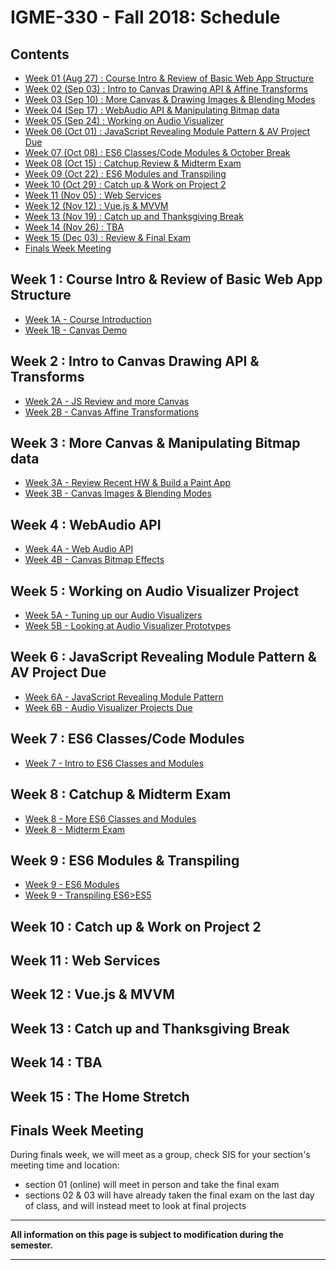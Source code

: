
# IGME-330 - Fall 2018: Schedule

## Contents

- [Week 01 (Aug 27) : Course Intro & Review of Basic Web App Structure](#week1)
- [Week 02 (Sep 03) : Intro to Canvas Drawing API & Affine Transforms](#week2)
- [Week 03 (Sep 10) : More Canvas & Drawing Images & Blending Modes](#week3)
- [Week 04 (Sep 17) : WebAudio API & Manipulating Bitmap data](#week4)
- [Week 05 (Sep 24) : Working on Audio Visualizer](#week5)
- [Week 06 (Oct 01) : JavaScript Revealing Module Pattern & AV Project Due](#week6)
- [Week 07 (Oct 08) : ES6 Classes/Code Modules & October Break](#week7)
- [Week 08 (Oct 15) : Catchup,Review & Midterm Exam](#week8)
- [Week 09 (Oct 22) : ES6 Modules and Transpiling](#week9)
- [Week 10 (Oct 29) : Catch up & Work on Project 2](#week10)
- [Week 11 (Nov 05) : Web Services](#week11)
- [Week 12 (Nov 12) : Vue.js & MVVM](#week12)
- [Week 13 (Nov 19) : Catch up and Thanksgiving Break](#week13)
- [Week 14 (Nov 26) : TBA](#week14)
- [Week 15 (Dec 03) : Review & Final Exam](#week15)
- [Finals Week Meeting](#finalsweek)


## <a id="week1">Week 1 : Course Intro & Review of Basic Web App Structure
  - [Week 1A - Course Introduction](weekly/week-01A-notes.md)
  - [Week 1B - Canvas Demo](weekly/week-01B-notes.md)
  
## <a id="week2">Week 2 : Intro to Canvas Drawing API & Transforms
  - [Week 2A - JS Review and more Canvas](weekly/week-02A-notes.md)
  - [Week 2B - Canvas Affine Transformations](weekly/week-02B-notes.md)
  
## <a id="week3">Week 3 : More Canvas & Manipulating Bitmap data
  - [Week 3A - Review Recent HW & Build a Paint App](weekly/week-03A-notes.md)
  - [Week 3B - Canvas Images & Blending Modes](weekly/week-03B-notes.md)
 
## <a id="week4">Week 4 : WebAudio API
  - [Week 4A - Web Audio API](weekly/week-04A-notes.md)
  - [Week 4B - Canvas Bitmap Effects](weekly/week-04B-notes.md)
 
## <a id="week5">Week 5 : Working on Audio Visualizer Project
  - [Week 5A - Tuning up our Audio Visualizers](weekly/week-05A-notes.md)
  - [Week 5B - Looking at Audio Visualizer Prototypes](weekly/week-05B-notes.md)
 
## <a id="week6">Week 6 : JavaScript Revealing Module Pattern & AV Project Due
  - [Week 6A - JavaScript Revealing Module Pattern](weekly/week-06A-notes.md)
  - [Week 6B - Audio Visualizer Projects Due](weekly/week-06B-notes.md)
 
## <a id="week7">Week 7 : ES6 Classes/Code Modules
  - [Week 7 - Intro to ES6 Classes and Modules](weekly/week-07-notes.md)
 
## <a id="week8">Week 8 : Catchup & Midterm Exam
  - [Week 8 - More ES6 Classes and Modules](weekly/week-08A-notes.md)
  - [Week 8 - Midterm Exam](weekly/week-08B-notes.md)
  
## <a id="week9">Week 9 :  ES6 Modules & Transpiling
  - [Week 9 - ES6 Modules](weekly/week-09A-notes.md)
  - [Week 9 - Transpiling ES6>ES5](weekly/week-09B-notes.md) 
  
## <a id="week10">Week 10 : Catch up & Work on Project 2
  
## <a id="week11">Week 11  : Web Services
  
## <a id="week12">Week 12  : Vue.js & MVVM
  
  
## <a id="week13">Week 13 : Catch up and Thanksgiving Break
  

  
## <a id="week14">Week 14 : TBA
 
 
 
 ## <a id="week15">Week 15 : The Home Stretch
  
  
## <a id="finalsweek">Finals Week Meeting

During finals week, we will meet as a group, check SIS for your section's meeting time and location:
- section 01 (online) will meet in person and take the final exam
- sections 02 & 03 will have already taken the final exam on the last day of class, and will instead meet to look at final projects

<hr>

**All information on this page is subject to modification during the semester.**

<hr>
